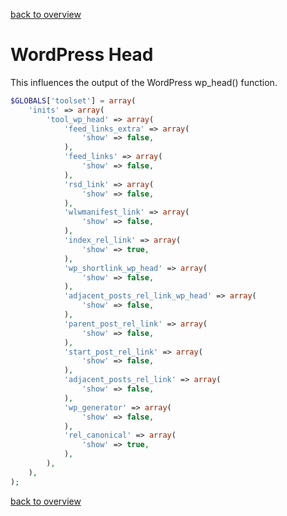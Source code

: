 [back to overview](../README.markdown#initial-functionality)

WordPress Head
===============

This influences the output of the WordPress wp_head() function.

```php
$GLOBALS['toolset'] = array(
    'inits' => array(
        'tool_wp_head' => array(
            'feed_links_extra' => array(
                'show' => false,
            ),
            'feed_links' => array(
                'show' => false,
            ),
            'rsd_link' => array(
                'show' => false,
            ),
            'wlwmanifest_link' => array(
                'show' => false,
            ),
            'index_rel_link' => array(
                'show' => true,
            ),
            'wp_shortlink_wp_head' => array(
                'show' => false,
            ),
            'adjacent_posts_rel_link_wp_head' => array(
                'show' => false,
            ),
            'parent_post_rel_link' => array(
                'show' => false,
            ),
            'start_post_rel_link' => array(
                'show' => false,
            ),
            'adjacent_posts_rel_link' => array(
                'show' => false,
            ),
            'wp_generator' => array(
                'show' => false,
            ),
            'rel_canonical' => array(
                'show' => true,
            ),
        ),
    ),
);
`````

[back to overview](../README.markdown#initial-functionality)
